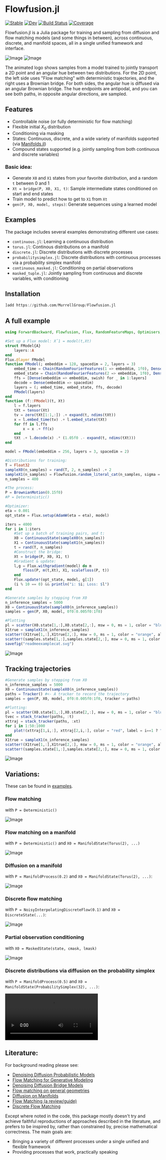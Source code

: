 # Flowfusion.jl

[![Stable](https://img.shields.io/badge/docs-stable-blue.svg)](https://MurrellGroup.github.io/Flowfusion.jl/stable/)
[![Dev](https://img.shields.io/badge/docs-dev-blue.svg)](https://MurrellGroup.github.io/Flowfusion.jl/dev/)
[![Build Status](https://github.com/MurrellGroup/Flowfusion.jl/actions/workflows/CI.yml/badge.svg?branch=main)](https://github.com/MurrellGroup/Flowfusion.jl/actions/workflows/CI.yml?query=branch%3Amain)
[![Coverage](https://codecov.io/gh/MurrellGroup/Flowfusion.jl/branch/main/graph/badge.svg)](https://codecov.io/gh/MurrellGroup/Flowfusion.jl)

Flowfusion.jl is a Julia package for training and sampling from diffusion and flow matching models (and some things in between), across continuous, discrete, and manifold spaces, all in a single unified framework and interface.

![Image](https://github.com/user-attachments/assets/d739c07e-f9e9-4aef-932e-c36cae182391)
![Image](https://github.com/user-attachments/assets/f2754ba5-b798-4db9-8ce6-a0324b89a534)

The animated logo shows samples from a model trained to jointly transport a 2D point and an angular hue between two distributions. For the 2D point, the left side uses "Flow matching" with deterministic trajectories, and the right uses a Brownian bridge. For both sides, the angular hue is diffused via an angular Brownian bridge. The hue endpoints are antipodal, and you can see both paths, in opposite angular directions, are sampled.

## Features

- Controllable noise (or fully deterministic for flow matching)
- Flexible initial $X_0$ distribution
- Conditioning via masking
- States: Continuous, discrete, and a wide variety of manifolds supported (via [Manifolds.jl](https://github.com/JuliaManifolds/Manifolds.jl))
- Compound states supported (e.g. jointly sampling from both continuous and discrete variables)

### Basic idea:
- Generate `X0` and `X1` states from your favorite distribution, and a random `t` between 0 and 1
- `Xt = bridge(P, X0, X1, t)`: Sample intermediate states conditioned on start and end states
- Train model to predict how to get to `X1` from `Xt`
- `gen(P, X0, model, steps)`: Generate sequences using a learned model

## Examples

The package includes several examples demonstrating different use cases:

- `continuous.jl`: Learning a continuous distribution
- `torus.jl`: Continous distributions on a manifold
- `discrete.jl`: Discrete distributions with discrete processes
- `probabilitysimplex.jl`: Discrete distributions with continuous processes via a probability simplex manifold
- `continuous_masked.jl`: Conditioning on partial observations
- `masked_tuple.jl`: Jointly sampling from continuous and discrete variables, with conditioning

## Installation

```julia
]add https://github.com/MurrellGroup/Flowfusion.jl
```

## A full example

```julia
using ForwardBackward, Flowfusion, Flux, RandomFeatureMaps, Optimisers, Plots

#Set up a Flux model: X̂1 = model(t,Xt)
struct FModel{A}
    layers::A
end
Flux.@layer FModel
function FModel(; embeddim = 128, spacedim = 2, layers = 3)
    embed_time = Chain(RandomFourierFeatures(1 => embeddim, 1f0), Dense(embeddim => embeddim, swish))
    embed_state = Chain(RandomFourierFeatures(2 => embeddim, 1f0), Dense(embeddim => embeddim, swish))
    ffs = [Dense(embeddim => embeddim, swish) for _ in 1:layers]
    decode = Dense(embeddim => spacedim)
    layers = (; embed_time, embed_state, ffs, decode)
    FModel(layers)
end
function (f::FModel)(t, Xt)
    l = f.layers
    tXt = tensor(Xt)
    tv = zero(tXt[1:1,:]) .+ expand(t, ndims(tXt))
    x = l.embed_time(tv) .+ l.embed_state(tXt)
    for ff in l.ffs
        x = x .+ ff(x)
    end
    tXt .+ l.decode(x) .* (1.05f0 .- expand(t, ndims(tXt))) 
end

model = FModel(embeddim = 256, layers = 3, spacedim = 2)

#Distributions for training:
T = Float32
sampleX0(n_samples) = rand(T, 2, n_samples) .+ 2
sampleX1(n_samples) = Flowfusion.random_literal_cat(n_samples, sigma = T(0.05))
n_samples = 400

#The process:
P = BrownianMotion(0.15f0)
#P = Deterministic()

#Optimizer:
eta = 0.001
opt_state = Flux.setup(AdamW(eta = eta), model)

iters = 4000
for i in 1:iters
    #Set up a batch of training pairs, and t:
    X0 = ContinuousState(sampleX0(n_samples))
    X1 = ContinuousState(sampleX1(n_samples))
    t = rand(T, n_samples)
    #Construct the bridge:
    Xt = bridge(P, X0, X1, t)
    #Gradient & update:
    l,g = Flux.withgradient(model) do m
        floss(P, m(t,Xt), X1, scalefloss(P, t))
    end
    Flux.update!(opt_state, model, g[1])
    (i % 10 == 0) && println("i: $i; Loss: $l")
end

#Generate samples by stepping from X0
n_inference_samples = 5000
X0 = ContinuousState(sampleX0(n_inference_samples))
samples = gen(P, X0, model, 0f0:0.005f0:1f0)

#Plotting
pl = scatter(X0.state[1,:],X0.state[2,:], msw = 0, ms = 1, color = "blue", alpha = 0.5, size = (400,400), legend = :topleft, label = "X0")
X1true = sampleX1(n_inference_samples)
scatter!(X1true[1,:],X1true[2,:], msw = 0, ms = 1, color = "orange", alpha = 0.5, label = "X1 (true)")
scatter!(samples.state[1,:],samples.state[2,:], msw = 0, ms = 1, color = "green", alpha = 0.5, label = "X1 (generated)")
savefig("readmeexamplecat.svg")
```

![Image](https://github.com/user-attachments/assets/2c057698-bd1f-4dc1-9aaa-833af8a71196)


## Tracking trajectories

```julia
#Generate samples by stepping from X0
n_inference_samples = 5000
X0 = ContinuousState(sampleX0(n_inference_samples))
paths = Tracker() #<- A tracker to record the trajectory
samples = gen(P, X0, model, 0f0:0.005f0:1f0, tracker = paths)

#Plotting:
pl = scatter(X0.state[1,:],X0.state[2,:], msw = 0, ms = 1, color = "blue", alpha = 0.5, size = (400,400), legend = :topleft, label = "X0")
tvec = stack_tracker(paths, :t)
xttraj = stack_tracker(paths, :xt)
for i in 1:50:1000
    plot!(xttraj[1,i,:], xttraj[2,i,:], color = "red", label = i==1 ? "Trajectory" : :none, alpha = 0.4)
end
X1true = sampleX1(n_inference_samples)
scatter!(X1true[1,:],X1true[2,:], msw = 0, ms = 1, color = "orange", alpha = 0.5, label = "X1 (true)")
scatter!(samples.state[1,:],samples.state[2,:], msw = 0, ms = 1, color = "green", alpha = 0.5, label = "X1 (generated)")
```
![Image](https://github.com/user-attachments/assets/85f3714d-27ba-4683-9c63-2bcb7fcaaf16)

## Variations:

These can be found in [examples](https://github.com/MurrellGroup/Flowfusion.jl/tree/main/examples).

### Flow matching

with `P = Deterministic()`

![Image](https://github.com/user-attachments/assets/e82ac33a-6f28-4731-b39d-8ad9757159f7)

### Flow matching on a manifold

with `P = Deterministic()` and `X0 = ManifoldState(Torus(2), ...)`

![Image](https://github.com/user-attachments/assets/b6a1a27f-f0fc-4bc4-af10-bb8b5e7aa8cf)

### Diffusion on a manifold

with `P = ManifoldProcess(0.2)` and `X0 = ManifoldState(Torus(2), ...)`:

![Image](https://github.com/user-attachments/assets/43a7f061-a95e-44ad-bbb5-631d91633a54)

### Discrete flow matching

with `P = NoisyInterpolatingDiscreteFlow(0.1)` and `X0 = DiscreteState(...)`:

![Image](https://github.com/user-attachments/assets/d9497f36-c87d-4676-915a-5b067d4f486b)

### Partial observation conditioning

with `X0 = MaskedState(state, cmask, lmask)`

![Image](https://github.com/user-attachments/assets/e3e84290-2a57-4d2d-8ebc-ad91800e8fea)

### Discrete distributions via diffusion on the probability simplex

with `P = ManifoldProcess(0.5)` and `X0 = ManifoldState(ProbabilitySimplex(32), ...)`:

<video src="https://github.com/user-attachments/assets/b3692a2f-5d5b-4924-82bb-f5477230b45d" controls></video>

## Literature:

For background reading please see:

- [Denoising Diffusion Probabilistic Models](https://arxiv.org/abs/2006.11239)
- [Flow Matching for Generative Modeling](https://arxiv.org/abs/2210.02747)
- [Denoising Diffusion Bridge Models](https://arxiv.org/abs/2309.16948)
- [Flow matching on general geometries](https://arxiv.org/pdf/2302.03660)
- [Diffusion on Manifolds](https://arxiv.org/abs/2303.09556)
- [Flow Matching (a review/guide)](https://arxiv.org/abs/2412.06264)
- [Discrete Flow Matching](https://arxiv.org/abs/2407.15595)

Except where noted in the code, this package mostly doesn't try and achieve faithful reproductions of approaches described in the literature, and prefers to be inspired by, rather than constrained by, precise mathematical correctness. The main goals are:
- Bringing a variety of different processes under a single unified and flexible framework
- Providing processes that work, practically speaking